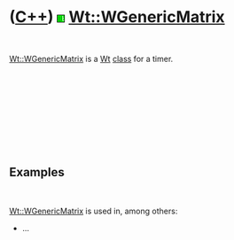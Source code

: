 



 

 

 

 

 

([C++](Cpp.htm)) ![Wt](PicWt.png) [Wt::WGenericMatrix](CppWGenericMatrix.htm)
=============================================================================

 

[Wt::WGenericMatrix](CppWGenericMatrix.htm) is a [Wt](CppWt.htm)
[class](CppClass.htm) for a timer.

 

 

 

 

 

Examples
--------

 

[Wt::WGenericMatrix](CppWGenericMatrix.htm) is used in, among others:

-   ...

 

 

 

 

 





 



